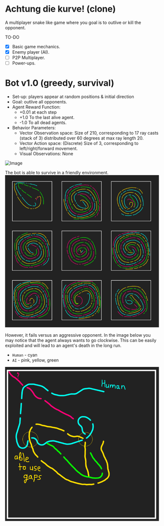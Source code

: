 # Achtung die kurve! (clone)
A multiplayer snake like game where you goal is to outlive or kill the opponent.

TO-DO
* [x] Basic game mechanics.
* [x] Enemy player (AI).
* [ ] P2P Multiplayer.
* [ ] Power-ups.

# Bot v1.0 (greedy, survival)

* Set-up: players appear at random positions & initial direction
* Goal: outlive all opponents.
* Agent Reward Function:
  * +0.01 at each step
  * +1.0 To the last alive agent.
  * -1.0 To all dead agents.
* Behavior Parameters:
  * Vector Observation space: Size of 210, corresponding to 17 ray casts (stack of 3) distributed over 60 degrees at max ray length 20.
  * Vector Action space: (Discrete) Size of 3, corresponding to left/right/forward movement.
  * Visual Observations: None
  
![Image](https://github.com/MaksymPylypenko/Achtung-die-kurve-/blob/master/dev.png)

The bot is able to survive in a friendly environment. 
![Image](https://github.com/MaksymPylypenko/Achtung-die-kurve/blob/master/training.png)

However, it fails versus an aggressive opponent. In the image below you may notice that the agent always wants to go clockwise. This can be easily exploited and will lead to an agent's death in the long run.

* `Human` - cyan
* `AI` - pink, yellow, green

![Image](https://github.com/MaksymPylypenko/Achtung-die-kurve/blob/master/observation%201.png)
